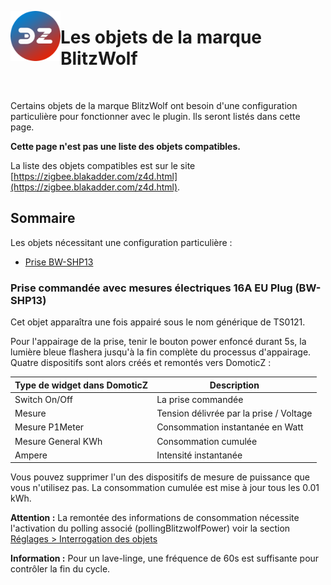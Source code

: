 <a href="Home.md"><img align="left" width="80" height="80" src="../Images/logo_Z4D.png" alt="Logo"></a>

# Les objets de la marque BlitzWolf

</br>

Certains objets de la marque BlitzWolf ont besoin d'une configuration particulière pour fonctionner avec le plugin. Ils seront listés dans cette page.

**Cette page n'est pas une liste des objets compatibles.**

La liste des objets compatibles est sur le site [https://zigbee.blakadder.com/z4d.html](https://zigbee.blakadder.com/z4d.html).


## Sommaire

Les objets nécessitant une configuration particulière :

* [Prise BW-SHP13](#prise-command%C3%A9e-avec-mesures-%C3%A9lectriques-16a-eu-plug-bw-shp13)


### Prise commandée avec mesures électriques 16A EU Plug (BW-SHP13)

Cet objet apparaîtra une fois appairé sous le nom générique de TS0121.

Pour l'appairage de la prise, tenir le bouton power enfoncé durant 5s, la lumière bleue flashera jusqu'à la fin complète du processus d'appairage.
Quatre dispositifs sont alors créés et remontés vers DomoticZ :

| Type de widget dans DomoticZ | Description |
| ---------------------------- | ----------- |
| Switch On/Off | La prise commandée |
| Mesure | Tension délivrée par la prise / Voltage |
| Mesure P1Meter | Consommation instantanée en Watt |
| Mesure General KWh| Consommation cumulée |
| Ampere | Intensité instantanée |

Vous pouvez supprimer l'un des dispositifs de mesure de puissance que vous n'utilisez pas. La consommation cumulée est mise à jour tous les 0.01 kWh.

**Attention :** La remontée des informations de consommation nécessite l'activation du polling associé (pollingBlitzwolfPower) voir la section [Réglages > Interrogation des objets](WebUI_Reglages.md#interrogation-des-objets)

**Information :** Pour un lave-linge, une fréquence de 60s est suffisante pour contrôler la fin du cycle.

